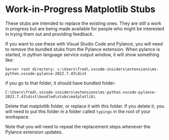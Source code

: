 # Work-in-Progress Matplotlib Stubs

These stubs are intended to replace the existing ones. They are still a work in progress but are being made available 
for people who might be interested in trying them out and providing feedback.

If you want to use these with Visual Studio Code and Pylance, you will need to remove the bundled stubs from 
the Pylance extension. When pylance is started, in python language service output window, it will show something like:

    Server root directory: c:\Users\fred\.vscode-insiders\extensions\ms-python.vscode-pylance-2022.7.43\dist

if you go to that folder, it should have bundled folder:

    C:\Users\fred\.vscode-insiders\extensions\ms-python.vscode-pylance-2022.7.43\dist\bundled\stubs\matplotlib\

Delete that matplotlib folder, or replace it with this folder. If you delete it, you will need to put this folder in a
folder called `typings` in the root of your workspace.

Note that you will need to repeat the replacement steps whenever the Pylance extension updates.




